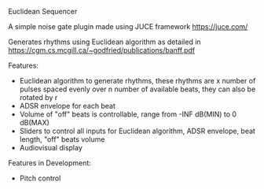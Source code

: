 Euclidean Sequencer

A simple noise gate plugin made using JUCE framework https://juce.com/

Generates rhythms using Euclidean algorithm as detailed in https://cgm.cs.mcgill.ca/~godfried/publications/banff.pdf

Features:
- Euclidean algorithm to generate rhythms, these rhythms are x number of pulses spaced evenly over n number of available beats, they can also be rotated by r
- ADSR envelope for each beat
- Volume of "off" beats is controllable, range from -INF dB(MIN) to 0 dB(MAX)
- Sliders to control all inputs for Euclidean algorithm, ADSR envelope, beat length, "off" beats volume
- Audiovisual display

Features in Development:
- Pitch control


